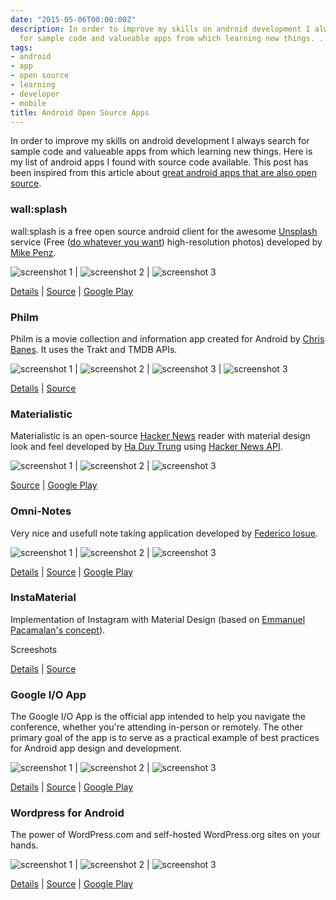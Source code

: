 ```yaml
---
date: "2015-05-06T00:00:00Z"
description: In order to improve my skills on android development I always search
  for sample code and valueable apps from which learning new things. ...
tags:
- android
- app
- open source
- learning
- developer
- mobile
title: Android Open Source Apps
---
```


In order to improve my skills on android development I always search for sample code and valueable apps from which learning new things.
Here is my list of android apps I found with source code available.
This post has been inspired from this article about [great android apps that are also open source](http://blog.interstellr.com/post/39321551640/14-great-android-apps-that-are-also-open-source).

### wall:splash
wall:splash is a free open source android client for the awesome [Unsplash](https://unsplash.com/) service (Free ([do whatever you want](https://unsplash.com/license)) high-resolution photos) developed by [Mike Penz](https://github.com/mikepenz).

![screenshot 1](/images/posts/wallsplash-01.png) | ![screenshot 2](/images/posts/wallsplash-02.png) | ![screenshot 3](/images/posts/wallsplash-03.png)

[Details](http://wallsplashapp.com/) | [Source](https://github.com/mikepenz/wall-splash-android) | [Google Play](https://play.google.com/store/apps/details?id=com.mikepenz.unsplash)

### Philm
Philm is a movie collection and information app created for Android by [Chris Banes](http://chris.banes.me). It uses the Trakt and TMDB APIs.

![screenshot 1](/images/posts/philm-01.png) | ![screenshot 2](/images/posts/philm-02.png) | ![screenshot 3](/images/posts/philm-03.png) | ![screenshot 3](/images/posts/philm-04.png)

[Details](http://chris.banes.me/2014/06/18/philm-is-now-open-source/) | [Source](https://github.com/chrisbanes/philm)

### Materialistic
Materialistic is an open-source [Hacker News](https://news.ycombinator.com/) reader with material design look and feel developed by [Ha Duy Trung](https://hidroh.github.io/) using [Hacker News API](https://github.com/HackerNews/API).

![screenshot 1](/images/posts/materialistic-01.png) | ![screenshot 2](/images/posts/materialistic-02.png) | ![screenshot 3](/images/posts/materialistic-03.png)

[Source](https://github.com/hidroh/materialistic) | [Google Play](https://play.google.com/store/apps/details?id=io.github.hidroh.materialistic&hl=en)

### Omni-Notes
Very nice and usefull note taking application developed by [Federico Iosue](https://github.com/federicoiosue).

![screenshot 1](/images/posts/omninotes-01.png) | ![screenshot 2](/images/posts/omninotes-02.png) | ![screenshot 3](/images/posts/omninotes-03.png)

[Details](http://federicoiosue.github.io/Omni-Notes/) | [Source](https://github.com/federicoiosue/Omni-Notes) | [Google Play](https://play.google.com/store/apps/details?id=it.feio.android.omninotes)

### InstaMaterial
Implementation of Instagram with Material Design (based on [Emmanuel Pacamalan's concept](https://www.youtube.com/watch?v=ojwdmgmdR_Q)).

Screeshots

[Details](http://frogermcs.github.io/Instagram-with-Material-Design-concept-is-getting-real-the-summary/) | [Source](https://github.com/frogermcs/InstaMaterial)

### Google I/O App
The Google I/O App is the official app intended to help you navigate the conference, whether you're attending in-person or remotely.
The other primary goal of the app is to serve as a practical example of best practices for Android app design and development.

![screenshot 1](/images/posts/iosched-01.png) | ![screenshot 2](/images/posts/iosched-02.png) | ![screenshot 3](/images/posts/iosched-03.png)

[Details](http://android-developers.blogspot.de/2014/07/google-io-2014-app-source-code-now.html) | [Source](https://github.com/google/iosched) | [Google Play](https://play.google.com/store/apps/details?id=com.google.samples.apps.iosched)

### Wordpress for Android
The power of WordPress.com and self-hosted WordPress.org sites on your hands.

![screenshot 1](/images/posts/wordpress-01.png) | ![screenshot 2](/images/posts/wordpress-02.png) | ![screenshot 3](/images/posts/wordpress-03.png)

[Details](https://apps.wordpress.org/) | [Source](https://github.com/wordpress-mobile/WordPress-Android) | [Google Play](https://play.google.com/store/apps/details?id=org.wordpress.android)
